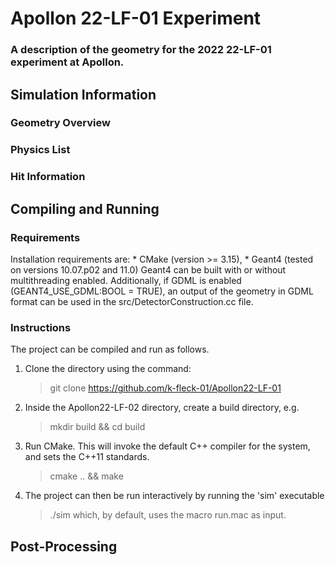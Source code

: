 # Apollon 22-LF-01 Experiment
### A description of the geometry for the 2022 22-LF-01 experiment at Apollon.

## Simulation Information
### Geometry Overview
### Physics List
### Hit Information

## Compiling and Running
### Requirements
Installation requirements are:
    * CMake (version >= 3.15),
    * Geant4 (tested on versions 10.07.p02 and 11.0)
Geant4 can be built with or without multithreading enabled. Additionally, if GDML is enabled (GEANT4_USE_GDML:BOOL = TRUE), an output of the geometry in GDML format can be used in the src/DetectorConstruction.cc file.

### Instructions
The project can be compiled and run as follows.
1. Clone the directory using the command:
    > git clone https://github.com/k-fleck-01/Apollon22-LF-01

2. Inside the Apollon22-LF-02 directory, create a build directory, e.g.
   > mkdir build && cd build

3. Run CMake. This will invoke the default C++ compiler for the system, and sets the C++11 standards.
   > cmake .. && make

4. The project can then be run interactively by running the 'sim' executable
   > ./sim
which, by default, uses the macro run.mac as input. 

## Post-Processing